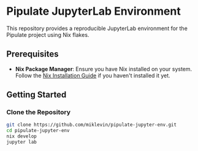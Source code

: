 # Pipulate JupyterLab Environment

This repository provides a reproducible JupyterLab environment for the Pipulate project using Nix flakes.

## Prerequisites

- **Nix Package Manager**: Ensure you have Nix installed on your system. Follow the [Nix Installation Guide](https://nixos.org/download.html) if you haven't installed it yet.

## Getting Started

### Clone the Repository

```bash
git clone https://github.com/miklevin/pipulate-jupyter-env.git
cd pipulate-jupyter-env
nix develop
jupyter lab
```

